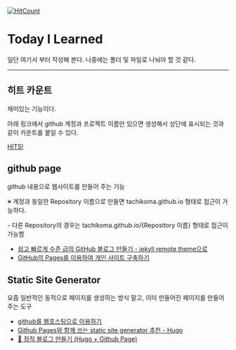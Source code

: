 [![HitCount](http://hits.dwyl.io/tachikoma/TIL.svg)](http://hits.dwyl.io/tachikoma/TIL)

# Today I Learned
일단 여기서 부터 작성해 본다.
나중에는 폴더 및 파일로 나눠야 할 것 같다.

---
## 히트 카운트

재미있는 기능이다.

아래 링크에서 github 계정과 프로젝트 이름만 있으면 생성해서 상단에 표시되는 것과 같이 카운트를 붙일 수 있다.

[HITS!](http://hits.dwyl.io/)

## github page
github 내용으로 웹사이트를 만들어 주는 기능

※ 계정과 동일한 Repository 이름으로 만들면 tachikoma.github.io 형태로 접근이 가능하다.

  \- 다른 Repository의 경우는 tachikoma.github.io/{Repository 이름} 형태로 접근이 가능함

* [쉽고 빠르게 수준 급의 GitHub 블로그 만들기 - jekyll remote theme으로](https://dreamgonfly.github.io/2018/01/27/jekyll-remote-theme.html)
* [GitHub의 Pages를 이용하여 개인 사이트 구축하기](http://blog.saltfactory.net/create-personal-web-site-using-with-github-pages/)

## Static Site Generator
요즘 일반적인 동적으로 페이지를 생성하는 방식 말고, 이미 만들어진 페이지를 만들어 주는 도구
* [github를 웹호스팅으로 이용하기](https://opentutorials.org/module/2398/16117)
* [Github Pages와 함께 쓰는 static site generator 추천 - Hugo](http://tadakichi.tistory.com/188)
* [🍜 정적 블로그 만들기 (Hugo + Github Page)](https://github.com/Integerous/Integerous.github.io)

